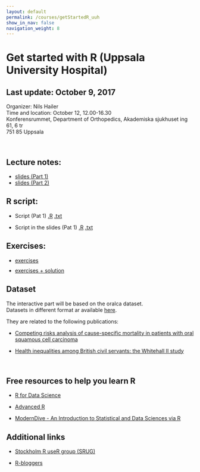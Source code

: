 ```yaml
---
layout: default
permalink: /courses/getStartedR_uuh
show_in_nav: false
navigation_weight: 8
---
```


Get started with R (Uppsala University Hospital)
========

## Last update: October 9, 2017

Organizer: Nils Hailer  
Time and location: October 12, 12.00-16.30  
Konferensrummet, Department of Orthopedics, Akademiska sjukhuset ing 61, 6 tr  
751 85 Uppsala

<br>

## Lecture notes:

<ul class="fa-ul">
<li><a href="http://rpubs.com/alecri/getStartedR_uuh" target="_blank"><i class="fa-li fa fa-file-text"></i> slides (Part 1)</a> 
</li>
<li><a href="http://rpubs.com/alecri/introR_part2" target="_blank"><i class="fa-li fa fa-file-text"></i> slides (Part 2)</a> 
</li>
</ul>


## R script:

- Script (Pat 1) [.R](http://alecri.github.io/courses/getStartedR_folder/code_uuh.R) [.txt](http://alecri.github.io/courses/getStartedR_folder/code_uuh.txt)

- Script in the slides  (Pat 1) [.R](http://alecri.github.io/courses/getStartedR_folder/ioslides_uuh.R) [.txt](http://alecri.github.io/courses/getStartedR_folder/ioslides_uuh.txt)


## Exercises:

<ul class="fa-ul">
<li><a href="http://alecri.github.io/courses/getStartedR_folder/ex_getStartedR.pdf" target="_blank"><i class="fa-li fa fa-file-text"></i> exercises </a> 
</li>
<div style="height:10px"></div>

<li><a href="http://alecri.github.io/courses/getStartedR_folder/ex_getStartedR_solution.pdf" target="_blank"><i class="fa-li fa fa-file-text"></i> exercises + solution </a> 
</li>
</ul>



## Dataset

The interactive part will be based on the oralca dataset.  
Datasets in different format ar available [here](http://alecri.github.io/data/).

They are related to the following publications:

- [Competing risks analysis of cause-specific mortality in patients with
   oral squamous cell carcinoma](http://www.stats4life.se/docs/comp_risk.pdf)
   
- [Health inequalities among British civil servants: the Whitehall II study](http://alecri.github.io/downloads/whitehall.pdf)


<br>

## Free resources to help you learn R

- [R for Data Science](http://r4ds.had.co.nz/)

- [Advanced R](http://adv-r.had.co.nz/)

- [ModernDive - An Introduction to Statistical and Data Sciences via R](http://moderndive.com/)


## Additional links

- [Stockholm R useR group (SRUG)](http://www.meetup.com/StockholmR/)

- [R-bloggers](https://www.r-bloggers.com/)
